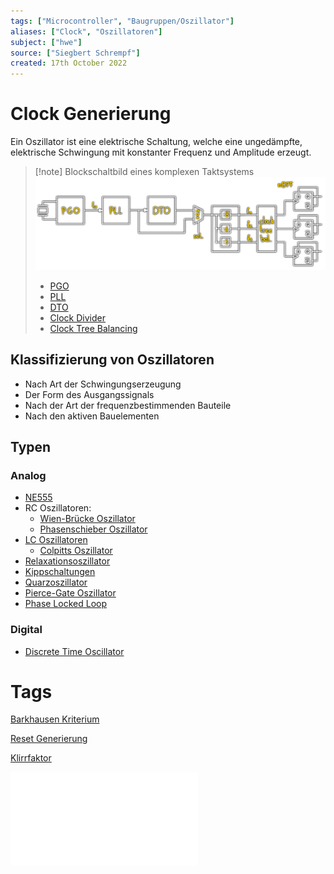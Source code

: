 ```yaml
---
tags: ["Microcontroller", "Baugruppen/Oszillator"]
aliases: ["Clock", "Oszillatoren"]
subject: ["hwe"]
source: ["Siegbert Schrempf"]
created: 17th October 2022
---
```


# Clock Generierung

Ein Oszillator ist eine elektrische Schaltung, welche eine ungedämpfte, elektrische Schwingung mit konstanter Frequenz und Amplitude erzeugt.

> [!note] Blockschaltbild eines komplexen Taktsystems  
> ![komplex-dto](../assets/komplex-dto.png)
> - [PGO](Pierce-Gate%20Oszillator.md)
> - [PLL](Phase%20Locked%20Loop.md)
> - [DTO](Discrete%20Time%20Oscillator.md)
> - [Clock Divider](Clock%20Divider.md)
> - [Clock Tree Balancing](Clock%20Tree%20Balancing.md)

## Klassifizierung von Oszillatoren

- Nach Art der Schwingungserzeugung
- Der Form des Ausgangssignals
- Nach der Art der frequenzbestimmenden Bauteile
- Nach den aktiven Bauelementen

## Typen

### Analog

- [NE555](NE555.md)
- RC Oszillatoren:
	- [Wien-Brücke Oszillator](Wien-Brücke%20Oszillator.md)
	- [Phasenschieber Oszillator](Phasenschieber%20Oszillator.md)
- [LC Oszillatoren](LC%20Oszillatoren.md)
	- [Colpitts Oszillator](Colpitts%20Oszillator.md)
- [Relaxationsoszillator](Relaxationsoszillator.md)
- [Kippschaltungen](Kippschaltungen.md)
- [Quarzoszillator](Quarzoszillator.md)
- [Pierce-Gate Oszillator](Pierce-Gate%20Oszillator.md)
- [Phase Locked Loop](Phase%20Locked%20Loop.md)

### Digital

- [Discrete Time Oscillator](Discrete%20Time%20Oscillator.md)

# Tags

[Barkhausen Kriterium](Barkhausen%20Kriterium.md)

[Reset Generierung](../Reset%20Generierung.md)

[Klirrfaktor](../Klirrfaktor.md)

![Clock_und_Reset_Generierung](../assets/pdf/Clock_und_Reset_Generierung.pdf)